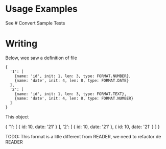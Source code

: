 # Usage Examples

See # Convert Sample Tests

# Writing

Below, wee saw a definition of file

```
{
  '1': [
    {name: 'id', init: 1, len: 3, type: FORMAT.NUMBER},
    {name: 'date', init: 4, len: 8, type: FORMAT.DATE}
  ],
  '2': [
    {name: 'id', init: 1, len: 3, type: FORMAT.TEXT},
    {name: 'date', init: 4, len: 8, type: FORMAT.NUMBER}
  ]
}
```

This object

{
	'1': [
		{
			id: 10,
			date: '21'
		}
	],
	'2': [
		{
			id: 10,
			date: '21'
		},
		{
			id: 10,
			date: '21'
		}
	]
}

TODO: This format is a litle different from READER, we need to refactor de READER